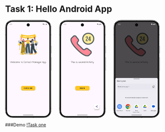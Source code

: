 # Task 1: Hello Android App 

<div style="display: flex; justify-content: space-between;">
    <img src="PICs/welcome_screen.png" alt="Screenshot 1" width="30%">
    <img src="PICs/home_screen.png" alt="Screenshot 2" width="30%">
    <img src="PICs/share_fab.png" alt="Screenshot 3" width="30%">
</div>


###Demo
[!Task one](GIFs/TaskOne.gif)
